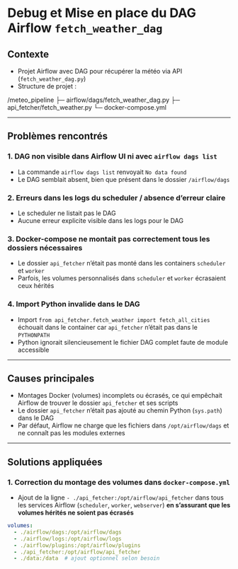 # Debug et Mise en place du DAG Airflow `fetch_weather_dag`

## Contexte

- Projet Airflow avec DAG pour récupérer la météo via API (`fetch_weather_dag.py`)
- Structure de projet :



/meteo_pipeline
├─ airflow/dags/fetch_weather_dag.py
├─ api_fetcher/fetch_weather.py
└─ docker-compose.yml


---

## Problèmes rencontrés

### 1. DAG non visible dans Airflow UI ni avec `airflow dags list`

- La commande `airflow dags list` renvoyait `No data found`
- Le DAG semblait absent, bien que présent dans le dossier `/airflow/dags`

### 2. Erreurs dans les logs du scheduler / absence d’erreur claire

- Le scheduler ne listait pas le DAG
- Aucune erreur explicite visible dans les logs pour le DAG

### 3. Docker-compose ne montait pas correctement tous les dossiers nécessaires

- Le dossier `api_fetcher` n’était pas monté dans les containers `scheduler` et `worker`
- Parfois, les volumes personnalisés dans `scheduler` et `worker` écrasaient ceux hérités

### 4. Import Python invalide dans le DAG

- Import `from api_fetcher.fetch_weather import fetch_all_cities` échouait dans le container car `api_fetcher` n’était pas dans le `PYTHONPATH`
- Python ignorait silencieusement le fichier DAG complet faute de module accessible

---

## Causes principales

- Montages Docker (volumes) incomplets ou écrasés, ce qui empêchait Airflow de trouver le dossier `api_fetcher` et ses scripts
- Le dossier `api_fetcher` n’était pas ajouté au chemin Python (`sys.path`) dans le DAG
- Par défaut, Airflow ne charge que les fichiers dans `/opt/airflow/dags` et ne connaît pas les modules externes

---

## Solutions appliquées

### 1. Correction du montage des volumes dans `docker-compose.yml`

- Ajout de la ligne `- ./api_fetcher:/opt/airflow/api_fetcher` dans tous les services Airflow (`scheduler`, `worker`, `webserver`) **en s’assurant que les volumes hérités ne soient pas écrasés**

```yaml
volumes:
  - ./airflow/dags:/opt/airflow/dags
  - ./airflow/logs:/opt/airflow/logs
  - ./airflow/plugins:/opt/airflow/plugins
  - ./api_fetcher:/opt/airflow/api_fetcher
  - ./data:/data  # ajout optionnel selon besoin